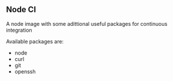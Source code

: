 ## Node CI

A node image with some adittional useful packages for continuous integration

Available packages are:
- node
- curl
- git
- openssh
